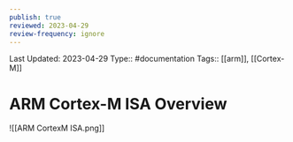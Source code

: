 ```yaml
---
publish: true
reviewed: 2023-04-29
review-frequency: ignore
---
```

Last Updated: 2023-04-29
Type:: #documentation 
Tags:: [[arm]], [[Cortex-M]]

# ARM Cortex-M ISA Overview

![[ARM CortexM ISA.png]]